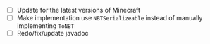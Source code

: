 - [ ] Update for the latest versions of Minecraft
- [ ] Make implementation use `NBTSerializeable` instead of manually implementing `ToNBT`
- [ ] Redo/fix/update javadoc
